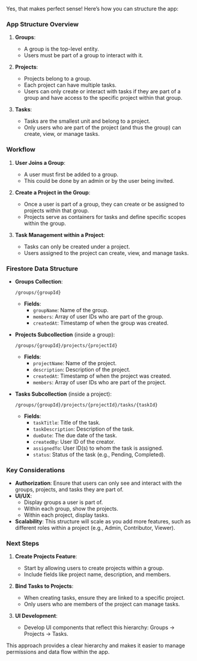 Yes, that makes perfect sense! Here’s how you can structure the app:

### **App Structure Overview**

1. **Groups**: 
   - A group is the top-level entity.
   - Users must be part of a group to interact with it.

2. **Projects**:
   - Projects belong to a group.
   - Each project can have multiple tasks.
   - Users can only create or interact with tasks if they are part of a group and have access to the specific project within that group.

3. **Tasks**:
   - Tasks are the smallest unit and belong to a project.
   - Only users who are part of the project (and thus the group) can create, view, or manage tasks.

### **Workflow**

1. **User Joins a Group**:
   - A user must first be added to a group.
   - This could be done by an admin or by the user being invited.

2. **Create a Project in the Group**:
   - Once a user is part of a group, they can create or be assigned to projects within that group.
   - Projects serve as containers for tasks and define specific scopes within the group.

3. **Task Management within a Project**:
   - Tasks can only be created under a project.
   - Users assigned to the project can create, view, and manage tasks.

### **Firestore Data Structure**

- **Groups Collection**:
  ```plaintext
  /groups/{groupId}
  ```
  - **Fields**:
    - `groupName`: Name of the group.
    - `members`: Array of user IDs who are part of the group.
    - `createdAt`: Timestamp of when the group was created.

- **Projects Subcollection** (inside a group):
  ```plaintext
  /groups/{groupId}/projects/{projectId}
  ```
  - **Fields**:
    - `projectName`: Name of the project.
    - `description`: Description of the project.
    - `createdAt`: Timestamp of when the project was created.
    - `members`: Array of user IDs who are part of the project.

- **Tasks Subcollection** (inside a project):
  ```plaintext
  /groups/{groupId}/projects/{projectId}/tasks/{taskId}
  ```
  - **Fields**:
    - `taskTitle`: Title of the task.
    - `taskDescription`: Description of the task.
    - `dueDate`: The due date of the task.
    - `createdBy`: User ID of the creator.
    - `assignedTo`: User ID(s) to whom the task is assigned.
    - `status`: Status of the task (e.g., Pending, Completed).

### **Key Considerations**

- **Authorization**: Ensure that users can only see and interact with the groups, projects, and tasks they are part of.
- **UI/UX**: 
  - Display groups a user is part of.
  - Within each group, show the projects.
  - Within each project, display tasks.
- **Scalability**: This structure will scale as you add more features, such as different roles within a project (e.g., Admin, Contributor, Viewer).

### **Next Steps**

1. **Create Projects Feature**:
   - Start by allowing users to create projects within a group.
   - Include fields like project name, description, and members.

2. **Bind Tasks to Projects**:
   - When creating tasks, ensure they are linked to a specific project.
   - Only users who are members of the project can manage tasks.

3. **UI Development**:
   - Develop UI components that reflect this hierarchy: Groups → Projects → Tasks.

This approach provides a clear hierarchy and makes it easier to manage permissions and data flow within the app.